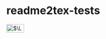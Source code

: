 # readme2tex-tests

<img alt="$\LaTeX$" src="https://rawgit.com/leegao/readme2tex-tests/svgs/svgs/87181ad2b235919e0785dee664166921.svg?invert_in_darkmode" align=middle width="45.697245pt" height="22.46574pt"/>